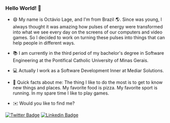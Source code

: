 ### Hello World! 👋

- 😄 My name is Octávio Lage, and I'm from Brazil :earth_americas:. Since was young, I always thought it was amazing how pulses of energy were transformed into what we see every day on the screens of our computers and video games. So I decided to work on turning these pulses into things that can help people in different ways.

- 📚 I am currently in the third period of my bachelor's degree in Software Engineering at the Pontifical Catholic University of Minas Gerais.
- 💻 Actually I work as a Software Development Inner at Mediar Solutions.
- 🎲 Quick facts about me: The thing I like to do the most is to get to know new things and places. My favorite food is pizza. My favorite sport is running. In my spare time I like to play games.

- ✉️ Would you like to find me?
           
[![Twitter Badge](https://img.shields.io/badge/-Twitter-1ca0f1?style=flat-square&labelColor=1ca0f1&logo=twitter&logoColor=white&link=https://twitter.com/lageoctavio)](https://twitter.com/lageoctavio)
[![Linkedin Badge](https://img.shields.io/badge/-LinkedIn-blue?style=flat-square&logo=Linkedin&logoColor=white&link=https://www.linkedin.com/in/octavio-lage)](https://www.linkedin.com/in/octavio-lage)
<!--
**octaviolage/octaviolage** is a ✨ _special_ ✨ repository because its `README.md` (this file) appears on your GitHub profile.

Here are some ideas to get you started:

- 🔭 I’m currently working on ...
- 🌱 I’m currently learning ...
- 👯 I’m looking to collaborate on ...
- 🤔 I’m looking for help with ...
- 💬 Ask me about ...
- 📫 How to reach me: ...
- 😄 Pronouns: ...
- ⚡ Fun fact: ...
-->
